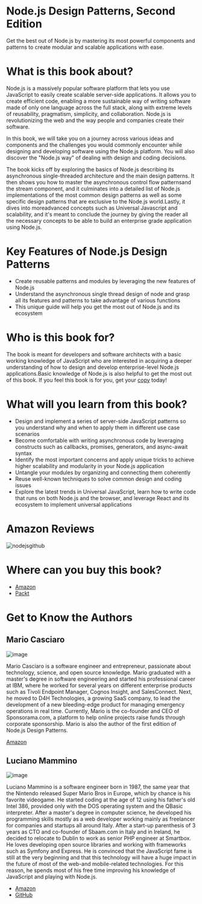 # Node.js Design Patterns, Second Edition

Get the best out of Node.js by mastering its most powerful components and patterns to create modular and scalable applications with ease.

# What is this book about?

Node.js is a massively popular software platform that lets you use JavaScript to easily create scalable server-side applications. It allows you to create efficient code, enabling a more sustainable way of writing software made of only one language across the full stack, along with extreme levels of reusability, pragmatism, simplicity, and collaboration. Node.js is revolutionizing the web and the way people and companies create their software.

In this book, we will take you on a journey across various ideas and components and the challenges you would commonly encounter while designing and developing software using the Node.js platform. You will also discover the "Node.js way" of dealing with design and coding decisions.

The book kicks off by exploring the basics of Node.js describing its asynchronous single-threaded architecture and the main design patterns. It then shows you how to master the asynchronous control flow patternsand the stream component, and it culminates into a detailed list of Node.js implementations of the most common design patterns as well as some specific design patterns that are exclusive to the Node.js world.Lastly, it dives into moreadvanced concepts such as Universal Javascript and scalability, and it's meant to conclude the journey by giving the reader all the necessary concepts to be able to build an enterprise grade application using Node.js.

# Key Features of Node.js  Design Patterns

- Create reusable patterns and modules by leveraging the new features of Node.js 
-	Understand the asynchronous single thread design of node and grasp all its features and patterns to take advantage of various functions
-	This unique guide will help you get the most out of Node.js and its ecosystem

# Who is this book for?

The book is meant for developers and software architects with a basic working knowledge of JavaScript who are interested in acquiring a deeper understanding of how to design and develop enterprise-level Node.js applications.Basic knowledge of Node.js is also helpful to get the most out of this book. If you feel this book is for you, get your [copy](https://www.amazon.in/Node-js-Design-Patterns-server-side-applications-ebook/dp/B01D8HIIFU?tag=googinhydr18418-21) today!

# What will you learn from this book?

-	Design and implement a series of server-side JavaScript patterns so you understand why and when to apply them in different use case scenarios
-	Become comfortable with writing asynchronous code by leveraging constructs such as callbacks, promises, generators, and async-await syntax
-	Identify the most important concerns and apply unique tricks to achieve higher scalability and modularity in your Node.js application
-	Untangle your modules by organizing and connecting them coherently
-	Reuse well-known techniques to solve common design and coding issues
-	Explore the latest trends in Universal JavaScript, learn how to write code that runs on both Node.js and the browser, and leverage React and its ecosystem to implement universal applications

# Amazon Reviews
![nodejsgithub](https://user-images.githubusercontent.com/12148709/36580590-e1304a68-188e-11e8-8df3-a3c38ad1cc8c.PNG)

# Where can you buy this book?

- [Amazon](https://www.amazon.com/Node-js-Design-Patterns-server-side-applications/dp/1785885588/ref=sr_1_2?ie=UTF8&qid=1519363614&sr=8-2&keywords=Node.js++Design+Patterns)
- [Packt](https://www.packtpub.com/web-development/nodejs-design-patterns-second-edition?utm_source=github&utm_medium=authorengagement&utm_campaign=9781785885587)

# Get to Know the Authors

## Mario Casciaro

![image](https://user-images.githubusercontent.com/12148709/36580840-f9f61770-188f-11e8-9bb4-ea8dc1686ff5.png)

Mario Casciaro is a software engineer and entrepreneur, passionate about technology, science, and open source knowledge. Mario graduated with a master's degree in software engineering and started his professional career at IBM, where he worked for several years on different enterprise products such as Tivoli Endpoint Manager, Cognos Insight, and SalesConnect. Next, he moved to D4H Technologies, a growing SaaS company, to lead the development of a new bleeding-edge product for managing emergency operations in real time. Currently, Mario is the co-founder and CEO of Sponsorama.com, a platform to help online projects raise funds through corporate sponsorship. Mario is also the author of the first edition of Node.js Design Patterns.

[Amazon](https://www.amazon.in/Mario-Casciaro/e/B00SLY3S1K)

## Luciano Mammino

![image](https://user-images.githubusercontent.com/12148709/36580846-fdd5aa54-188f-11e8-85b0-8591de71459e.png)

Luciano Mammino is a software engineer born in 1987, the same year that the Nintendo released Super Mario Bros in Europe, which by chance is his favorite videogame. He started coding at the age of 12 using his father's old Intel 386, provided only with the DOS operating system and the QBasic interpreter.
After a master's degree in computer science, he developed his programming skills mostly as a web developer working mainly as freelancer for companies and startups all around Italy. After a start-up parenthesis of 3 years as CTO and co-founder of Sbaam.com in Italy and in Ireland, he decided to relocate to Dublin to work as senior PHP engineer at Smartbox.
He loves developing open source libraries and working with frameworks such as Symfony and Express. He is convinced that the JavaScript fame is still at the very beginning and that this technology will have a huge impact in the future of most of the web-and mobile-related technologies. For this reason, he spends most of his free time improving his knowledge of JavaScript and playing with Node.js.

- [Amazon](https://www.amazon.com/Luciano-Mammino/e/B01GW5CID8)
- [GitHub](https://github.com/lmammino)
